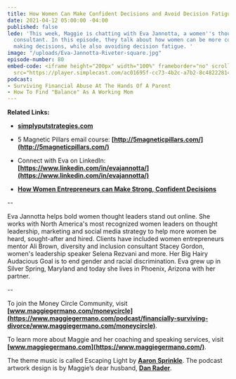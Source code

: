 ```yaml
---
title: How Women Can Make Confident Decisions and Avoid Decision Fatigue
date: 2021-04-12 05:00:00 -04:00
published: false
lede: 'This week, Maggie is chatting with Eva Jannotta, a women''s thought leadership
  consultant. In this episode, they talk about how women can be more confident about
  making decisions, while also avoiding decision fatigue. '
image: "/uploads/Eva-Jannotta-Riveter-square.jpg"
episode-number: 80
embed-code: <iframe height="200px" width="100%" frameborder="no" scrolling="no" seamless
  src="https://player.simplecast.com/ac01695f-cc73-4b2c-a7b2-8c482228149a?dark=false"></iframe>
podcast:
- Surviving Financial Abuse At The Hands Of A Parent
- How To Find "Balance" As A Working Mom
---
```


**Related Links:**

* **[simplyputstrategies.com](https://dashboard.simplecast.com/accounts/6e4eb778-de28-4d26-9f7e-cadd28fc1d17/shows/bb15a9a0-48f5-49e4-99af-ecbb5c3f0f35/episodes/ac01695f-cc73-4b2c-a7b2-8c482228149a/simplyputstrategies.com)**

* 5 Magnetic Pillars email course: **[http://5magneticpillars.com/](http://5magneticpillars.com/)**

* Connect with Eva on LinkedIn: **[https://www.linkedin.com/in/evajannotta/](https://www.linkedin.com/in/evajannotta/)**

* **[How Women Entrepreneurs can Make Strong, Confident Decisions](https://www.simplyputstrategies.com/blog/business/how-women-entrepreneurs-can-make-strong-confident-decisions/)**

--

Eva Jannotta helps bold women thought leaders stand out online. She works with North America's most recognized women leaders on thought leadership, marketing and social media strategy to help more women be heard, sought-after and hired. Clients have included women entrepreneurs mentor Ali Brown, diversity and inclusion consultant Stacey Gordon, women's leadership speaker Selena Rezvani and more. Her Big Hairy Audacious Goal is to end gender and racial discrimination. Eva grew up in Silver Spring, Maryland and today she lives in Phoenix, Arizona with her partner.

--

To join the Money Circle Community, visit **[www.maggiegermano.com/moneycircle](https://www.maggiegermano.com/podcast/financially-surviving-divorce/www.maggiegermano.com/moneycircle)**.

To learn more about Maggie and her coaching and speaking services, visit **[www.maggiegermano.com](https://www.maggiegermano.com/)**.

The theme music is called Escaping Light by **[Aaron Sprinkle](http://aaronsprinklemusic.com/)**. The podcast artwork design is by Maggie’s dear husband, **[Dan Rader](https://danrdesign.com/)**.
